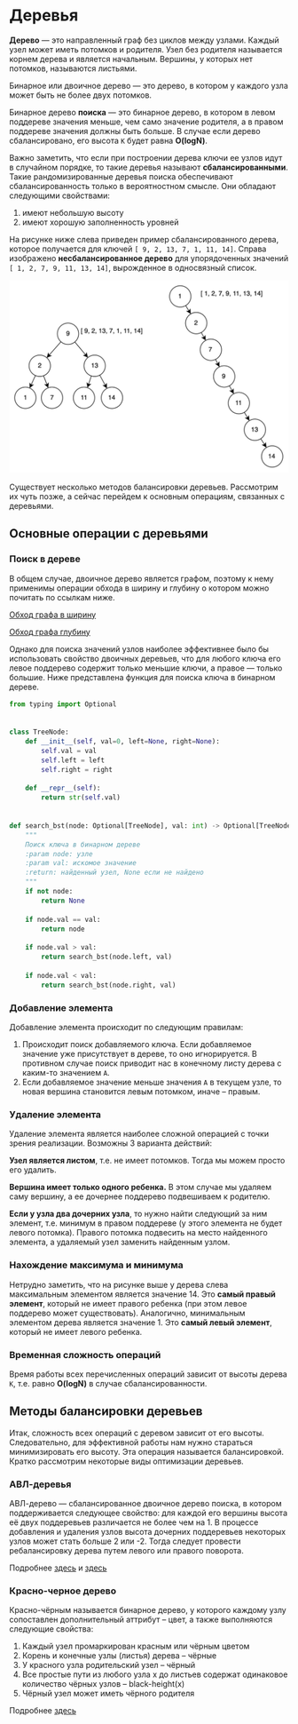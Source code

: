 # Деревья

**Дерево** — это направленный граф без циклов между узлами. Каждый узел может иметь потомков и родителя. Узел без
родителя называется корнем дерева и является начальным. Вершины, у которых нет потомков, называются листьями.

Бинарное или двоичное дерево — это дерево, в котором у каждого узла может быть не более двух потомков.

Бинарное дерево **поиска** — это бинарное дерево, в котором в левом поддереве значения меньше, чем само значение
родителя, а в правом поддереве значения должны быть больше. В случае если дерево сбалансировано, его высота ``К`` будет
равна **O(logN)**.

Важно заметить, что если при построении дерева ключи ее узлов идут в случайном порядке, то такие деревья называют
**сбалансированными**. Такие рандомизированные деревья поиска обеспечивают сбалансированность только в вероятностном
смысле. Они обладают следующими свойствами:

1. имеют небольшую высоту  
1. имеют хорошую заполненность уровней

На рисунке ниже слева приведен пример сбалансированного дерева, которое получается для
ключей ``[ 9, 2, 13, 7, 1, 11, 14]``. Справа изображено **несбалансированное дерево** для упорядоченных
значений ``[ 1, 2, 7, 9, 11, 13, 14]``, вырожденное в односвязный список.

![Сбалансированное и несбалансированное деревья](../img/tree_1.png)

Существует несколько методов балансировки деревьев. Рассмотрим их чуть позже, а сейчас перейдем к основным операциям,
связанных с деревьями.

## Основные операции с деревьями

### Поиск в дереве

В общем случае, двоичное дерево является графом, поэтому к нему применимы операции обхода в ширину и глубину о котором
можно почитать по ссылкам ниже.

[Обход графа в ширину](bfs.md)

[Обход графа глубину](dfs.md)

Однако для поиска значений узлов наиболее эффективнее было бы использовать свойство двоичных деревьев, что для любого
ключа его левое поддерево содержит только меньшие ключи, а правое — только большие. Ниже представлена функция для поиска
ключа в бинарном дереве.

```python
from typing import Optional


class TreeNode:
    def __init__(self, val=0, left=None, right=None):
        self.val = val
        self.left = left
        self.right = right

    def __repr__(self):
        return str(self.val)


def search_bst(node: Optional[TreeNode], val: int) -> Optional[TreeNode]:
    """
    Поиск ключа в бинарном дереве
    :param node: узле
    :param val: искомое значение
    :return: найденный узел, None если не найдено
    """
    if not node:
        return None

    if node.val == val:
        return node

    if node.val > val:
        return search_bst(node.left, val)

    if node.val < val:
        return search_bst(node.right, val)
```

### Добавление элемента

Добавление элемента происходит по следующим правилам:

1. Происходит поиск добавляемого ключа. Если добавляемое значение уже присутствует в дереве, то оно игнорируется. В
   противном случае поиск приводит нас в конечному листу дерева с каким-то значением ``A``.
1. Если добавляемое значение меньше значения ``A`` в текущем узле, то новая вершина становится левым потомком, иначе –
   правым.

### Удаление элемента

Удаление элемента является наиболее сложной операцией с точки зрения реализации. Возможны 3 варианта действий:

**Узел является листом**, т.е. не имеет потомков. Тогда мы можем просто его удалить.

**Вершина имеет только одного ребенка.** В этом случае мы удаляем саму вершину, а ее дочернее поддерево подвешиваем к
родителю.

**Если у узла два дочерних узла**, то нужно найти следующий за ним элемент, т.е. минимум в правом поддереве (у этого
элемента не будет левого потомка). Правого потомка подвесить на место найденного элемента, а удаляемый узел заменить
найденным узлом.

### Нахождение максимума и минимума

Нетрудно заметить, что на рисунке выше у дерева слева максимальным элементом является значение 14. Это **самый правый
элемент**, который не имеет правого ребенка (при этом левое поддерево может существовать). Аналогично, минимальным
элементом дерева является значение 1. Это **самый левый элемент**, который не имеет левого ребенка.

### Временная сложность операций

Время работы всех перечисленных операций зависит от высоты дерева ``К``, т.е. равно **O(logN)** в случае
сбалансированности.

## Методы балансировки деревьев

Итак, сложность всех операций с деревом зависит от его высоты. Следовательно, для эффективной работы нам нужно стараться
минимизировать его высоту. Эта операция называется балансировкой. Кратко рассмотрим некоторые виды оптимизации деревьев.

### АВЛ-деревья

АВЛ-дерево — сбалансированное двоичное дерево поиска, в котором поддерживается следующее свойство: для каждой его
вершины высота её двух поддеревьев различается не более чем на 1. В процессе добавления и удаления узлов высота дочерних
поддеревьев некоторых узлов может стать больше 2 или -2. Тогда следует провести ребалансировку дерева путем левого или
правого поворота.

Подробнее [здесь](https://neerc.ifmo.ru/wiki/index.php?title=%D0%90%D0%92%D0%9B-%D0%B4%D0%B5%D1%80%D0%B5%D0%B2%D0%BE)
и [здесь](https://habr.com/ru/articles/150732/)

### Красно-черное дерево

Красно-чёрным называется бинарное дерево, у которого каждому узлу сопоставлен дополнительный аттрибут – цвет, а также
выполняются следующие свойства:

1. Каждый узел промаркирован красным или чёрным цветом
2. Корень и конечные узлы (листья) дерева – чёрные
3. У красного узла родительский узел – чёрный
4. Все простые пути из любого узла x до листьев содержат одинаковое количество чёрных узлов – black-height(x)
5. Чёрный узел может иметь чёрного родителя

Подробнее [здесь](https://neerc.ifmo.ru/wiki/index.php?title=%D0%9A%D1%80%D0%B0%D1%81%D0%BD%D0%BE-%D1%87%D0%B5%D1%80%D0%BD%D0%BE%D0%B5_%D0%B4%D0%B5%D1%80%D0%B5%D0%B2%D0%BE)
